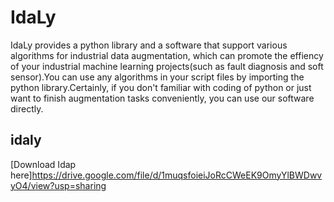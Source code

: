 # IdaLy
IdaLy provides a python library and a software that support various algorithms for industrial data augmentation, which can promote the effiency of your industrial machine learning projects(such as fault diagnosis and soft sensor).You can use any algorithms in your script files by importing the python library.Certainly, if you don't familiar with coding of python or just want to finish augmentation tasks conveniently, you can use our software directly.  
## idaly

[Download Idap here]https://drive.google.com/file/d/1muqsfoieiJoRcCWeEK9OmyYlBWDwvyO4/view?usp=sharing
